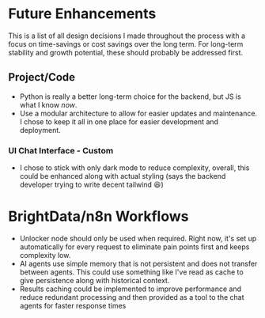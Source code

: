 # Future Enhancements

This is a list of all design decisions I made throughout the process with a focus on time-savings or cost savings over the long term. For long-term stability and growth potential, these should probably be addressed first.

## Project/Code

- Python is really a better long-term choice for the backend, but JS is what I know _now_.
- Use a modular architecture to allow for easier updates and maintenance. I chose to keep it all in one place for easier development and deployment.

### UI Chat Interface - Custom

- I chose to stick with only dark mode to reduce complexity, overall, this could be enhanced along with actual styling (says the backend developer trying to write decent tailwind 😆)

# BrightData/n8n Workflows

- Unlocker node should only be used when required. Right now, it's set up automatically for every request to eliminate pain points first and keeps complexity low.
- AI agents use simple memory that is not persistent and does not transfer between agents. This could use something like I've read as cache to give persistence along with historical context.
- Results caching could be implemented to improve performance and reduce redundant processing and then provided as a tool to the chat agents for faster response times

